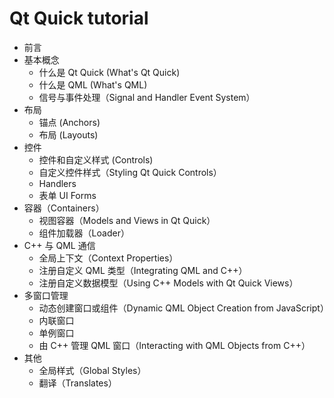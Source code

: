 # Qt Quick tutorial

 - 前言
 - 基本概念
   - 什么是 Qt Quick (What's Qt Quick)
   - 什么是 QML (What's QML)
   - 信号与事件处理（Signal and Handler Event System）
 - 布局
   - 锚点 (Anchors)
   - 布局 (Layouts)
 - 控件
   - 控件和自定义样式 (Controls)
   - 自定义控件样式（Styling Qt Quick Controls）
   - Handlers
   - 表单 UI Forms
 - 容器（Containers）
   - 视图容器（Models and Views in Qt Quick）
   - 组件加载器（Loader）
 - C++ 与 QML 通信
   - 全局上下文（Context Properties）
   - 注册自定义 QML 类型（Integrating QML and C++）
   - 注册自定义数据模型（Using C++ Models with Qt Quick Views）
 - 多窗口管理
   - 动态创建窗口或组件（Dynamic QML Object Creation from JavaScript）
   - 内联窗口
   - 单例窗口
   - 由 C++ 管理 QML 窗口（Interacting with QML Objects from C++）
 - 其他
   - 全局样式（Global Styles）
   - 翻译（Translates）

